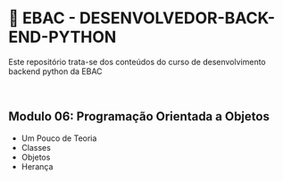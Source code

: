 # 📌 EBAC - DESENVOLVEDOR-BACK-END-PYTHON 
Este repositório trata-se dos conteúdos do curso de desenvolvimento backend python da EBAC

<br>

## Modulo 06: Programação Orientada a Objetos
- Um Pouco de Teoria
- Classes
- Objetos
- Herança